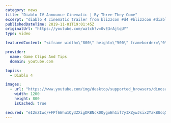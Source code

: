 ```yaml
---
category: news
title: "Diablo IV Announce Cinematic | By Three They Come"
excerpt: "diablo 4 cinematic trailer from blizzcon #d4 #blizzcon #diablo."
publishedDateTime: 2019-11-01T19:01:45Z
originalUrl: "https://youtube.com/watch?v=0vE3rAjtqUY"
type: video

featuredContent: "<iframe width=\"800\" height=\"500\" frameborder=\"0\" src=\"https://www.youtube.com/embed/0vE3rAjtqUY\" allow=\"accelerometer; autoplay; encrypted-media; gyroscope; picture-in-picture\" allowfullscreen></iframe>"

provider:
  name: Game Clips And Tips
  domain: youtube.com

topics:
  - Diablo 4

images:
  - url: "https://www.youtube.com/img/desktop/supported_browsers/dinosaur.png"
    width: 1200
    height: 800
    isCached: true

secured: "eI2mZIwc/+FPf6Wnu1Qy3ZXigDRBNck0OygoEh1if7yIXZywJsix2YakBUcqXSoq7vi8yVB0uCFpPoqNRJBTRqeIrQgEKOLTP2bHmcyyd3Ue5Oa4RnzCmict9JAZMcax9wCZvgOVKR+2mG3doYVWIxnLOPksXed9aJ7BsxMYT+J1JEaueK1Dlhta6OVnea1HcJNdpfWE5xkni0wyOFS1R8ECgZWsKbQulBOGfSteNCiI2WyCrmaAmE2qUNnoBxxueR4hGe5/s1Wee7y3HVPo5GvAoCu8VPGHGhYmzCC0oCiKP4TBE0EH+Gcn9InDTyTVYO0dKLhHwL4jx1MKTBiI2JWWeMDSOEESR8xNPii9YZnHeCI77tbJvzSrsh23B5uvpGObnvE/Guxvw1PtSyrHeQ==;N8pOorEd1RlygVlp2j6W6Q=="
---
```


